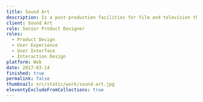 ```yaml
---
title: Sound Art
description: Is a post-production facilities for film and television that focusses on using technology to unleash the creative potential of sound design and audio work. I guided the design process in creating the main website.
client: Sound Art
role: Senior Product Designer
roles:
  - Product Design
  - User Experience
  - User Interface
  - Interaction Design
platform: Web
date: 2017-03-14
finished: true
permalink: false
thumbnail: src/static/work/sound-art.jpg
eleventyExcludeFromCollections: true
---
```

